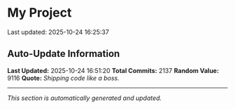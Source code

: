 # My Project


Last updated: 2025-10-24 16:25:37
































































































































































































































































































































































































































































































































































































































































































































































































































































































































































































































































































































































































































































































































































































































































































































































































































































































































































































































































































































































































































































































































































































































































































































































































































































































































































































































## Auto-Update Information

**Last Updated:** 2025-10-24 16:51:20
**Total Commits:** 2137
**Random Value:** 9116
**Quote:** _Shipping code like a boss._

---
_This section is automatically generated and updated._